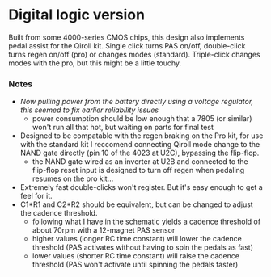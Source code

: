 # Digital logic version

Built from some 4000-series CMOS chips, this design also implements pedal assist for the Qiroll kit. Single click turns PAS on/off, double-click turns regen on/off (pro) or changes modes (standard). Triple-click changes modes with the pro, but this might be a little touchy.

### Notes
* _Now pulling power from the battery directly using a voltage regulator, this seemed to fix earlier reliability issues_
    * power consumption should be low enough that a 7805 (or similar) won't run all that hot, but waiting on parts for final test
* Designed to be compatable with the regen braking on the Pro kit, for use with the standard kit I reccomend connecting Qiroll mode change to the NAND gate directly (pin 10 of the 4023 at U2C), bypassing the flip-flop.
    * the NAND gate wired as an inverter at U2B and connected to the flip-flop reset input is designed to turn off regen when pedaling resumes on the pro kit...
* Extremely fast double-clicks won't register. But it's easy enough to get a feel for it.
* C1\*R1 and C2\*R2 should be equivalent, but can be changed to adjust the cadence threshold.   
    * following what I have in the schematic yields a cadence threshold of about 70rpm with a 12-magnet PAS sensor
    * higher values (longer RC time constant) will lower the cadence threshold (PAS activates without having to spin the pedals as fast)
    * lower values (shorter RC time constant) will raise the cadence threshold (PAS won't activate until spinning the pedals faster)
